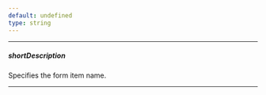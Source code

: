 ```yaml
---
default: undefined
type: string
---
```

---
##### shortDescription
Specifies the form item name.

---
